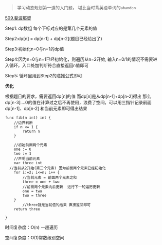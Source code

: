 > 学习动态规划第一道的入门题， 堪比当时背英语单词的`abandon`

[509.斐波那契](https://leetcode.cn/problems/fibonacci-number/)

Step1: dp数组  每个下标对应的是第几个元素的值

Step2:dp[n] = dp[n-1] + dp\[n-2](题目已经给出了)

Step3:初始化n=0与n=1的dp值

Step4:因为n=0与n=1已经初始化，则遍历从n=2开始, 输入n=0/1的情况不需要进入循环，入口处加判断符合直接返回n值即可

Step5: 循环里用到Step2的递推公式即可

**优化**

根据题目的要求，需要返回dp[n]的值 而dp[n]是从dp[n-1]+dp[n-2]得出  那么dp[n-3]....0的值在计算过之后不再使用，浪费了空间，可以用三指针记录前面dp[n-1]、dp[n-2] 和当前元素即可得出结果

```golang
func fib(n int) int {
  	//边界判断
    if n <= 1 {
        return n
    }
		
  	//初始前面两个元素
    one := 0
    two := 1
  	//声明当前元素
    var three int
  //当前从2开始(第三个元素) 因为前面两个元素已经初始化
    for i:=2; i<=n; i++ {
      	//当前元素 = 前面两个元素之和
        three = one + two
        //前面两个元素向前更新  进行下一轮遍历更新
        one = two
        two = three
    }
		//three就是当前值的结果 直接返回即可
    return three

}
```

时间复杂度：O(n) 一趟遍历

空间复杂度：O(1)常数级别空间